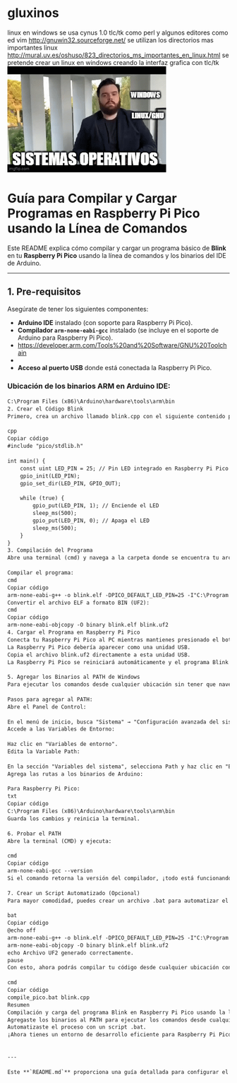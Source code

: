 # gluxinos
linux en windows 
se usa cynus 1.0
tlc/tk como perl
y algunos editores como ed vim http://gnuwin32.sourceforge.net/
se utilizan los directorios mas importantes linux http://mural.uv.es/oshuso/823_directorios_ms_importantes_en_linux.html
se pretende crear un linux en windows creando la interfaz grafica con tlc/tk
[![Alt text](89w4l0.gif)](https://www.youtube.com/watch?v=kNHYKyNpIcA)
 # Guía para Compilar y Cargar Programas en Raspberry Pi Pico usando la Línea de Comandos

Este README explica cómo compilar y cargar un programa básico de **Blink** en tu **Raspberry Pi Pico** usando la línea de comandos y los binarios del IDE de Arduino.

---

## 1. Pre-requisitos

Asegúrate de tener los siguientes componentes:

- **Arduino IDE** instalado (con soporte para Raspberry Pi Pico).
- **Compilador `arm-none-eabi-gcc`** instalado (se incluye en el soporte de Arduino para Raspberry Pi Pico).
- https://developer.arm.com/Tools%20and%20Software/GNU%20Toolchain
- 
- **Acceso al puerto USB** donde está conectada la Raspberry Pi Pico.

### Ubicación de los binarios ARM en Arduino IDE:
```txt
C:\Program Files (x86)\Arduino\hardware\tools\arm\bin
2. Crear el Código Blink
Primero, crea un archivo llamado blink.cpp con el siguiente contenido para encender y apagar el LED integrado en la Raspberry Pi Pico:

cpp
Copiar código
#include "pico/stdlib.h"

int main() {
    const uint LED_PIN = 25; // Pin LED integrado en Raspberry Pi Pico
    gpio_init(LED_PIN);
    gpio_set_dir(LED_PIN, GPIO_OUT);

    while (true) {
        gpio_put(LED_PIN, 1); // Enciende el LED
        sleep_ms(500);
        gpio_put(LED_PIN, 0); // Apaga el LED
        sleep_ms(500);
    }
}
3. Compilación del Programa
Abre una terminal (cmd) y navega a la carpeta donde se encuentra tu archivo blink.cpp. Luego, ejecuta los siguientes comandos para compilar y generar el archivo UF2.

Compilar el programa:
cmd
Copiar código
arm-none-eabi-g++ -o blink.elf -DPICO_DEFAULT_LED_PIN=25 -I"C:\Program Files (x86)\Arduino\hardware\arduino\mbed_rp2040\cores\arduino" -I"C:\Program Files (x86)\Arduino\hardware\arduino\mbed_rp2040\variants\RASPBERRY_PI_PICO" blink.cpp
Convertir el archivo ELF a formato BIN (UF2):
cmd
Copiar código
arm-none-eabi-objcopy -O binary blink.elf blink.uf2
4. Cargar el Programa en Raspberry Pi Pico
Conecta tu Raspberry Pi Pico al PC mientras mantienes presionado el botón BOOTSEL.
La Raspberry Pi Pico debería aparecer como una unidad USB.
Copia el archivo blink.uf2 directamente a esta unidad USB.
La Raspberry Pi Pico se reiniciará automáticamente y el programa Blink comenzará a ejecutarse, haciendo que el LED parpadee.

5. Agregar los Binarios al PATH de Windows
Para ejecutar los comandos desde cualquier ubicación sin tener que navegar a la carpeta específica, puedes agregar los binarios del compilador arm-none-eabi-gcc al PATH de Windows.

Pasos para agregar al PATH:
Abre el Panel de Control:

En el menú de inicio, busca "Sistema" → "Configuración avanzada del sistema".
Accede a las Variables de Entorno:

Haz clic en "Variables de entorno".
Edita la Variable Path:

En la sección "Variables del sistema", selecciona Path y haz clic en "Editar".
Agrega las rutas a los binarios de Arduino:

Para Raspberry Pi Pico:
txt
Copiar código
C:\Program Files (x86)\Arduino\hardware\tools\arm\bin
Guarda los cambios y reinicia la terminal.

6. Probar el PATH
Abre la terminal (CMD) y ejecuta:

cmd
Copiar código
arm-none-eabi-gcc --version
Si el comando retorna la versión del compilador, ¡todo está funcionando correctamente!

7. Crear un Script Automatizado (Opcional)
Para mayor comodidad, puedes crear un archivo .bat para automatizar el proceso de compilación y carga. Por ejemplo, crea un archivo llamado compile_pico.bat con el siguiente contenido:

bat
Copiar código
@echo off
arm-none-eabi-g++ -o blink.elf -DPICO_DEFAULT_LED_PIN=25 -I"C:\Program Files (x86)\Arduino\hardware\arduino\mbed_rp2040\cores\arduino" -I"C:\Program Files (x86)\Arduino\hardware\arduino\mbed_rp2040\variants\RASPBERRY_PI_PICO" %1
arm-none-eabi-objcopy -O binary blink.elf blink.uf2
echo Archivo UF2 generado correctamente.
pause
Con esto, ahora podrás compilar tu código desde cualquier ubicación con el siguiente comando:

cmd
Copiar código
compile_pico.bat blink.cpp
Resumen
Compilación y carga del programa Blink en Raspberry Pi Pico usando la línea de comandos.
Agregaste los binarios al PATH para ejecutar los comandos desde cualquier ubicación.
Automatizaste el proceso con un script .bat.
¡Ahora tienes un entorno de desarrollo eficiente para Raspberry Pi Pico! Si encuentras algún problema, no dudes en consultar o preguntar. 🚀😊


---

Este **`README.md`** proporciona una guía detallada para configurar el entorno, compilar, y cargar un programa en tu Raspberry Pi Pico, así como cómo automatizar y optimizar el proceso en la línea de comandos.


